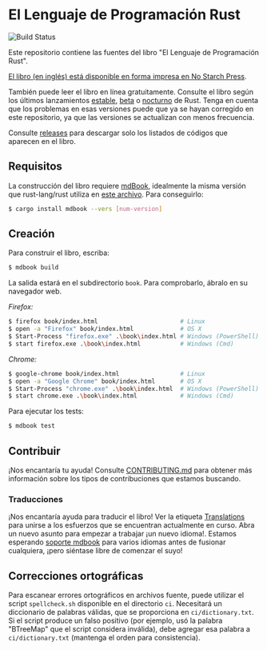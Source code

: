 # El Lenguaje de Programación Rust

![Build Status](https://github.com/rust-lang/book/workflows/CI/badge.svg)

Este repositorio contiene las fuentes del libro "El Lenguaje de Programación Rust".

[El libro (en inglés) está disponible en forma impresa en No Starch Press][nostarch].

[nostarch]: https://nostarch.com/rust

También puede leer el libro en línea gratuitamente. Consulte el libro según 
los últimos lanzamientos [estable], [beta] o [nocturno] de Rust. Tenga en 
cuenta que los problemas en esas versiones puede que ya se hayan corregido en 
este repositorio, ya que las versiones se actualizan con menos frecuencia.

[estable]: https://doc.rust-lang.org/stable/book/
[beta]: https://doc.rust-lang.org/beta/book/
[nocturno]: https://doc.rust-lang.org/nightly/book/

Consulte [releases] para descargar solo los listados de códigos que aparecen en el libro.

[releases]: https://github.com/rust-lang/book/releases

## Requisitos

La construcción del libro requiere [mdBook], idealmente la misma versión que
rust-lang/rust utiliza en [este archivo][rust-mdbook]. Para conseguirlo:

[mdBook]: https://github.com/rust-lang-nursery/mdBook
[rust-mdbook]: https://github.com/rust-lang/rust/blob/master/src/tools/rustbook/Cargo.toml

```bash
$ cargo install mdbook --vers [num-version]
```

## Creación

Para construir el libro, escriba:

```bash
$ mdbook build
```

La salida estará en el subdirectorio `book`. Para comprobarlo, ábralo en
su navegador web.

_Firefox:_
```bash
$ firefox book/index.html                       # Linux
$ open -a "Firefox" book/index.html             # OS X
$ Start-Process "firefox.exe" .\book\index.html # Windows (PowerShell)
$ start firefox.exe .\book\index.html           # Windows (Cmd)
```

_Chrome:_
```bash
$ google-chrome book/index.html                 # Linux
$ open -a "Google Chrome" book/index.html       # OS X
$ Start-Process "chrome.exe" .\book\index.html  # Windows (PowerShell)
$ start chrome.exe .\book\index.html            # Windows (Cmd)
```

Para ejecutar los tests:

```bash
$ mdbook test
```

## Contribuir

¡Nos encantaría tu ayuda! Consulte [CONTRIBUTING.md][contrib] para obtener más 
información sobre los tipos de contribuciones que estamos buscando.

[contrib]: https://github.com/rust-lang/book/blob/master/CONTRIBUTING.md

### Traducciones

¡Nos encantaría ayuda para traducir el libro! Ver la etiqueta [Translations] para unirse a
los esfuerzos que se encuentran actualmente en curso. Abra un nuevo asunto para empezar a trabajar
¡un nuevo idioma!. Estamos esperando [soporte mdbook] para varios idiomas
antes de fusionar cualquiera, ¡pero siéntase libre de comenzar el suyo!

[Translations]: https://github.com/rust-lang/book/issues?q=is%3Aopen+is%3Aissue+label%3ATranslations
[soporte mdbook]: https://github.com/rust-lang-nursery/mdBook/issues/5

## Correcciones ortográficas

Para escanear errores ortográficos en archivos fuente, puede utilizar el script
`spellcheck.sh` disponible en el directorio `ci`. Necesitará un diccionario de palabras válidas,
que se proporciona en `ci/dictionary.txt`. Si el script produce un falso
positivo (por ejemplo, usó la palabra "BTreeMap" que el script considera inválida),
debe agregar esa palabra a `ci/dictionary.txt` (mantenga el orden para consistencia).
